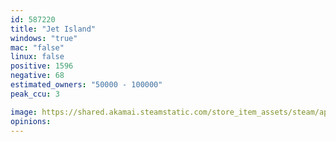 ```yaml
---
id: 587220
title: "Jet Island"
windows: "true"
mac: "false"
linux: false
positive: 1596
negative: 68
estimated_owners: "50000 - 100000"
peak_ccu: 3

image: https://shared.akamai.steamstatic.com/store_item_assets/steam/apps/587220/header.jpg?t=1593104730
opinions:
---
```

